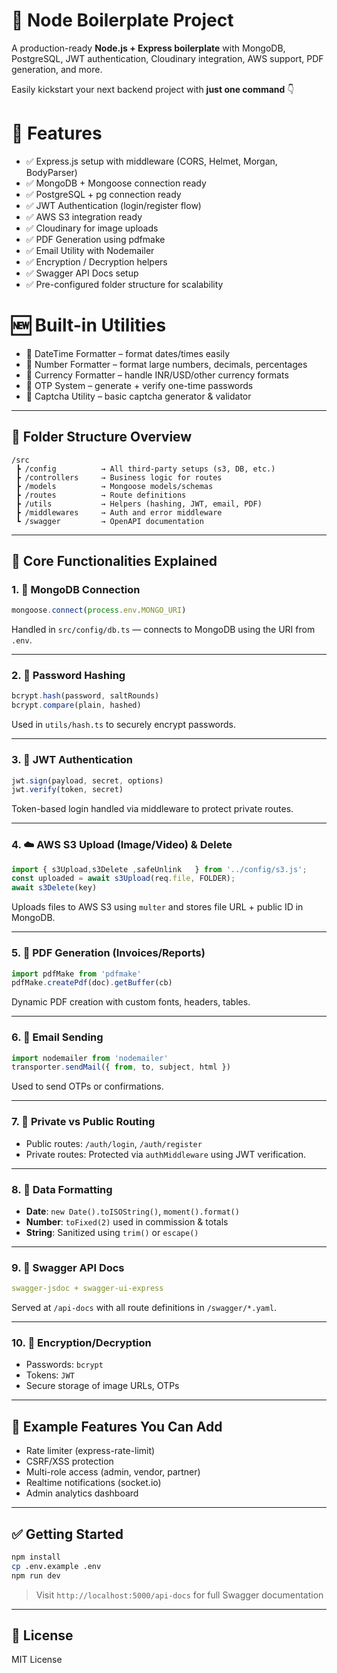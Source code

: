 # 🧱 Node Boilerplate Project

A production-ready **Node.js + Express boilerplate** with MongoDB, PostgreSQL, JWT authentication, Cloudinary integration, AWS support, PDF generation, and more.

Easily kickstart your next backend project with **just one command** 👇

# 📂 Features

- ✅ Express.js setup with middleware (CORS, Helmet, Morgan, BodyParser)
- ✅ MongoDB + Mongoose connection ready
- ✅ PostgreSQL + pg connection ready
- ✅ JWT Authentication (login/register flow)
- ✅ AWS S3 integration ready
- ✅ Cloudinary for image uploads
- ✅ PDF Generation using pdfmake
- ✅ Email Utility with Nodemailer
- ✅ Encryption / Decryption helpers
- ✅ Swagger API Docs setup
- ✅ Pre-configured folder structure for scalability

# 🆕 Built-in Utilities

- 🔹 DateTime Formatter – format dates/times easily
- 🔹 Number Formatter – format large numbers, decimals, percentages
- 🔹 Currency Formatter – handle INR/USD/other currency formats
- 🔹 OTP System – generate + verify one-time passwords
- 🔹 Captcha Utility – basic captcha generator & validator
---

## 📁 Folder Structure Overview

```
/src
 ┣ /config          → All third-party setups (s3, DB, etc.)
 ┣ /controllers     → Business logic for routes
 ┣ /models          → Mongoose models/schemas
 ┣ /routes          → Route definitions
 ┣ /utils           → Helpers (hashing, JWT, email, PDF)
 ┣ /middlewares     → Auth and error middleware
 ┗ /swagger         → OpenAPI documentation
```

---

## 🧠 Core Functionalities Explained

### 1. 🧩 MongoDB Connection
```ts
mongoose.connect(process.env.MONGO_URI)
```
Handled in `src/config/db.ts` — connects to MongoDB using the URI from `.env`.

---

### 2. 🔐 Password Hashing
```ts
bcrypt.hash(password, saltRounds)
bcrypt.compare(plain, hashed)
```
Used in `utils/hash.ts` to securely encrypt passwords.

---

### 3. 🔑 JWT Authentication
```ts
jwt.sign(payload, secret, options)
jwt.verify(token, secret)
```
Token-based login handled via middleware to protect private routes.

---

### 4. ☁️ AWS S3 Upload (Image/Video) & Delete
```ts
import { s3Upload,s3Delete ,safeUnlink   } from '../config/s3.js';
const uploaded = await s3Upload(req.file, FOLDER);
await s3Delete(key)
```
Uploads files to AWS S3 using `multer` and stores file URL + public ID in MongoDB.

---

### 5. 🧾 PDF Generation (Invoices/Reports)
```ts
import pdfMake from 'pdfmake'
pdfMake.createPdf(doc).getBuffer(cb)
```
Dynamic PDF creation with custom fonts, headers, tables.

---

### 6. 📧 Email Sending
```ts
import nodemailer from 'nodemailer'
transporter.sendMail({ from, to, subject, html })
```
Used to send OTPs or confirmations.

---

### 7. 📁 Private vs Public Routing
- Public routes: `/auth/login`, `/auth/register`
- Private routes: Protected via `authMiddleware` using JWT verification.

---

### 8. 🧮 Data Formatting
- **Date**: `new Date().toISOString()`, `moment().format()`
- **Number**: `toFixed(2)` used in commission & totals
- **String**: Sanitized using `trim()` or `escape()`

---

### 9. 📄 Swagger API Docs
```yaml
swagger-jsdoc + swagger-ui-express
```
Served at `/api-docs` with all route definitions in `/swagger/*.yaml`.

---

### 10. 🔐 Encryption/Decryption
- Passwords: `bcrypt`
- Tokens: `JWT`
- Secure storage of image URLs, OTPs

---


## 🧪 Example Features You Can Add

- Rate limiter (express-rate-limit)
- CSRF/XSS protection
- Multi-role access (admin, vendor, partner)
- Realtime notifications (socket.io)
- Admin analytics dashboard

---

## ✅ Getting Started

```bash
npm install
cp .env.example .env
npm run dev
```

> Visit `http://localhost:5000/api-docs` for full Swagger documentation

---

## 📜 License
MIT License
